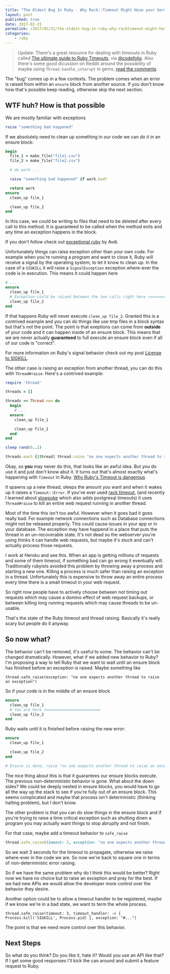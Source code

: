 ```yaml
---
title: "The Oldest Bug In Ruby - Why Rack::Timeout Might Hose your Server"
layout: post
published: true
date: 2017-02-21
permalink: /2017/02/21/the-oldest-bug-in-ruby-why-racktimeout-might-hose-your-server/
categories:
    - ruby
---
```


> Update: There's a great resource for dealing with timeouts in Ruby called [The ultimate guide to Ruby Timeouts](https://github.com/ankane/the-ultimate-guide-to-ruby-timeouts), via [@codefolio](https://twitter.com/codefolio). Also there's some good dicussion on Reddit around the possibility of maybe using `Thread.handle_interupt` in gems, [read the comments](https://www.reddit.com/r/ruby/comments/5vbybi/the_oldest_bug_in_ruby_why_racktimeout_might_hose/).

The "bug" comes up in a few contexts. The problem comes when an error is raised from within an `ensure` block from another source. If you don't know how that's possible keep reading, otherwise skip the next section.

## WTF huh? How is that possible

We are mostly familiar with exceptions

```ruby
raise "something bad happened"
```

If we absolutely need to clean up something in our code we can do it in an ensure block:

```ruby
begin
  file_1 = make_file("file1.csv")
  file_2 = make_file("file2.csv")

  # do work ...

  raise "something bad happened" if work.bad?

  return work
ensure
  clean_up file_1

  clean_up file_2
end
```

In this case, we could be writing to files that need to be deleted after every call to this method. It is guaranteed to be called when the method exits and any time an exception happens in the block.

If you don't follow check out [exceptional ruby](https://exceptionalruby.com/) by Avdi.

Unfortunately things can raise exception other than your own code. For example when you're running a program and want to close it, Ruby will receive a signal by the operating system, to let it know to clean up. In the case of a `SIGKILL` it will raise a `SignalException` exception where-ever the code is in execution. This means it could happen here

```ruby
# ...
ensure
  clean_up file_1
  # Exception could be raised between the two calls right here <================================
  clean_up file_2
end
```

If that happens Ruby will never execute `clean_up file_2`. Granted this is a contrived example and you can do things like use tmp files in a block syntax but that's not the point. The point is that exeptions can come from __outside__ of your code and it can happen inside of an ensure block. This means that we are never actually __guaranteed__ to full execute an ensure block even if all of our code is "correct".

For more information on Ruby's signal behavior check out my post [License to SIGKILL](https://www.sitepoint.com/license-to-sigkill/).

The other case is raising an exception from another thread, you can do this with `Thread#raise`. Here's a contrived example:

```ruby
require 'thread'

threads = []

threads << Thread.new do
  begin
    # ...
  ensure
    clean_up file_1

    clean_up file_2
  end
end

sleep rand(0..2)

threads.each {|thread| thread.raise "no one expects another thread to raise an exception!" }
```

Okay, so __you__ may never do this, that looks like an awful idea. But you do use it and just don't know abut it. It turns out that's almost exactly what's happening with `Timeout` in Ruby. [Why Ruby's Timeout is dangerous](https://jvns.ca/blog/2015/11/27/why-rubys-timeout-is-dangerous-and-thread-dot-raise-is-terrifying/)

It spawns up a new thread, sleeps the amount you want and when it wakes up it raises a `Timeout::Error`. If you've ever used [rack timeout](https://github.com/heroku/rack-timeout), (and recently I learned about [slowpoke](https://github.com/ankane/slowpoke) which also adds postgresql timeouts) it uses `Thread#raise` to kill an entire web request running in another thread.

Most of the time this isn't too awful. However when it goes bad it goes really bad. For example network connections such as Database connections might not be released properly. This could cause issues in your app or in your database. The exception may have happend in a place that puts the thread in an un-recoverable state. It's not dead so the webserver you're using thinks it can handle web requests, but maybe it's stuck and can't actually process those requests.

I work at Heroku and see this. When an app is getting millions of requests and some of them timeout, if something bad can go wrong it eventually will. Traditionally rubyists avoided this problem by throwing away a process and starting a new one. Killing a process is much safer than raising an exception in a thread. Unfortunately this is expensive to throw away an entire process every time there is a small timeout in your web request.

So right now people have to actively choose between not timing out requests which may cause a domino effect of web request backups, or between killing long running requests which may cause threads to be un-usable.

That's the state of the Ruby timeout and thread raising. Basically it's really scary but people do it anyway.

## So now what?

The behavior can't be removed, it's useful to some. The behavior can't be changed dramatically. However, what if we added new behavior to Ruby? I'm proposing a way to tell Ruby that we want to wait until an ensure block has finished before an exception is raised. Maybe something like

```
thread.safe_raise(exception: "no one expects another thread to raise an exception")
```

So if your code is in the middle of an ensure block

```ruby
ensure
  clean_up file_1
  # You are here <========================
  clean_up file_2
end
```

Ruby waits until it is finished before raising the new error:

```ruby
ensure
  clean_up file_1

  clean_up file_2
end

# Ensure is done, raise "no one expects another thread to raise an exception"  now <========================
```

The nice thing about this is that it guarantees our ensure blocks execute. The previous non-deterministic behavior is gone. What about the down sides? We could be deeply nested in ensure blocks, you would have to go all the way up the stack to see if you're fully out of an ensure block. This seems complicated and maybe that process isn't deterministic (thinking halting problem), but I don't know.

The other problem is that you can do slow things in the ensure block and if you're trying to raise a time critical exception such as shutting down a program you may actually want things to stop abruptly and not finish.

For that case, maybe add a timeout behavior to `safe_raise`

```ruby
thread.safe_raise(timeout: 3, exception: "no one expects another thread to raise an exception")
```

So we wait 3 seconds for the timeout to propagate, otherwise we raise where-ever in the code we are. So now we're back to square one in terms of non-deterministic error raising.

So if we have the same problem why do I think this would be better? Right now we have no choice but to raise an exception and pray for the best. If we had new APIs we would allow the developer more control over the behavior they desire.

Another option could be to allow a timeout handler to be registered, maybe if we know we're in a bad state, we want to term the whole process.

```
thread.safe_raise(timeout: 3, timeout_handler: -> { Process.kill('SIGKILL', Process.pid) }, exception: "#...")
```

The point is that we need more control over this behavior.

## Next Steps

So what do you think? Do you like it, hate it? Would you use an API like that? If I get some good responses I'll kick the can around and submit a feature request to Ruby.
